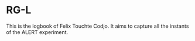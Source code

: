 # RG-L

This is the logbook of Felix Touchte Codjo. It aims to capture all the instants of the ALERT experiment.
